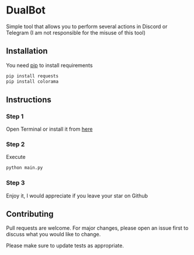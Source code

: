 # DualBot

Simple tool that allows you to perform several actions in Discord or Telegram (I am not responsible for the misuse of this tool)

## Installation

You need [pip](https://pip.pypa.io/en/stable/) to install requirements

```bash
pip install requests
pip install colorama
```

## Instructions

### Step 1
Open Terminal or install it from [here](https://www.microsoft.com/es-es/p/windows-terminal/9n0dx20hk701)
### Step 2
Execute
```bash
python main.py
```
### Step 3
Enjoy it, I would appreciate if you leave your star on Github

## Contributing

Pull requests are welcome. For major changes, please open an issue first
to discuss what you would like to change.

Please make sure to update tests as appropriate.
